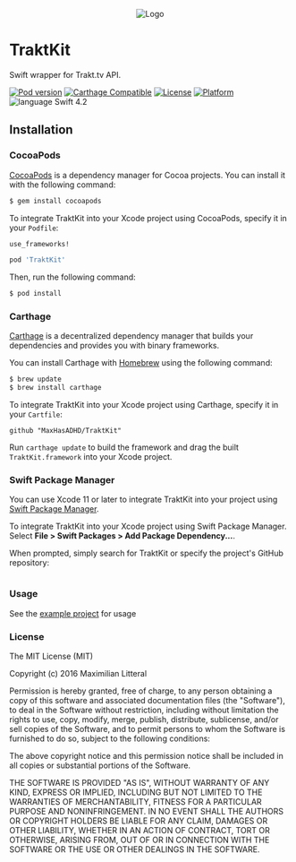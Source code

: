 <p align="center">
    <img src="http://maximilianlitteral.com/TraktKit.png" alt="Logo" />
</p>

# TraktKit
Swift wrapper for Trakt.tv  API.

[![Pod version](https://badge.fury.io/co/TraktKit.svg)](https://badge.fury.io/co/TraktKit)
[![Carthage Compatible](https://img.shields.io/badge/Carthage-compatible-4BC51D.svg)](https://github.com/Carthage/Carthage)
[![License](https://img.shields.io/cocoapods/l/TraktKit.svg)](https://cocoapods.org/pods/TraktKit)
[![Platform](https://img.shields.io/cocoapods/p/TraktKit.svg)](https://cocoapods.org/pods/TraktKit)
![language Swift 4.2](https://img.shields.io/badge/language-Swift%204.2-orange.svg)

## Installation

### CocoaPods

[CocoaPods](http://cocoapods.org) is a dependency manager for Cocoa projects. You can install it with the following command:

```bash
$ gem install cocoapods
```

To integrate TraktKit into your Xcode project using CocoaPods, specify it in your `Podfile`:

```ruby
use_frameworks!

pod 'TraktKit'
```

Then, run the following command:

```bash
$ pod install
```

### Carthage

[Carthage](https://github.com/Carthage/Carthage) is a decentralized dependency manager that builds your dependencies and provides you with binary frameworks.

You can install Carthage with [Homebrew](http://brew.sh/) using the following command:

```bash
$ brew update
$ brew install carthage
```

To integrate TraktKit into your Xcode project using Carthage, specify it in your `Cartfile`:

```ogdl
github "MaxHasADHD/TraktKit"
```

Run `carthage update` to build the framework and drag the built `TraktKit.framework` into your Xcode project.    

### Swift Package Manager

You can use Xcode 11 or later to integrate TraktKit into your project using [Swift Package Manager](https://developer.apple.com/documentation/xcode/adding_package_dependencies_to_your_app).

To integrate TraktKit into your Xcode project using Swift Package Manager. Select **File > Swift Packages > Add Package Dependency...**.

When prompted, simply search for TraktKit or specify the project's GitHub repository:

```git@github.com:MaxHasADHD/TraktKit.git
```

### Usage
See the [example project](https://github.com/MaxHasADHD/TraktKit/tree/master/Example) for usage

### License
The MIT License (MIT)

Copyright (c) 2016 Maximilian Litteral

Permission is hereby granted, free of charge, to any person obtaining a copy of this software and associated documentation files (the "Software"), to deal in the Software without restriction, including without limitation the rights to use, copy, modify, merge, publish, distribute, sublicense, and/or sell copies of the Software, and to permit persons to whom the Software is furnished to do so, subject to the following conditions:

The above copyright notice and this permission notice shall be included in all copies or substantial portions of the Software.

THE SOFTWARE IS PROVIDED "AS IS", WITHOUT WARRANTY OF ANY KIND, EXPRESS OR IMPLIED, INCLUDING BUT NOT LIMITED TO THE WARRANTIES OF MERCHANTABILITY, FITNESS FOR A PARTICULAR PURPOSE AND NONINFRINGEMENT. IN NO EVENT SHALL THE AUTHORS OR COPYRIGHT HOLDERS BE LIABLE FOR ANY CLAIM, DAMAGES OR OTHER LIABILITY, WHETHER IN AN ACTION OF CONTRACT, TORT OR OTHERWISE, ARISING FROM, OUT OF OR IN CONNECTION WITH THE SOFTWARE OR THE USE OR OTHER DEALINGS IN THE SOFTWARE.
